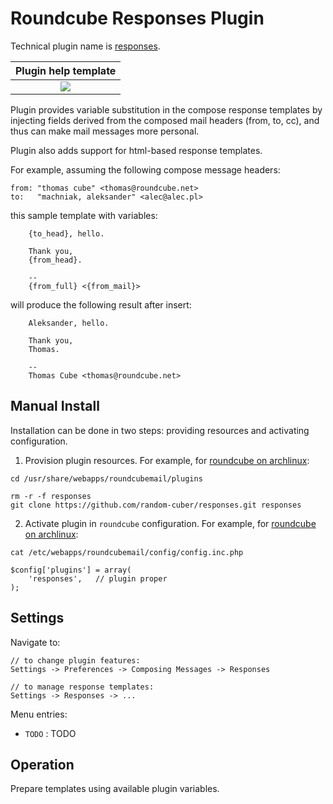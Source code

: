 Roundcube Responses Plugin
==========================

Technical plugin name is [responses][responses_link].

| Plugin help template      | 
|:-------------------------:|
| ![][plugin_settings_help] |

Plugin provides variable substitution in the compose response templates
by injecting fields derived from the composed mail headers (from, to, cc),
and thus can make mail messages more personal.

Plugin also adds support for html-based response templates.

For example, assuming the following compose message headers:
```
from: "thomas cube" <thomas@roundcube.net>
to:   "machniak, aleksander" <alec@alec.pl>
```

this sample template with variables:
```
    {to_head}, hello.
    
    Thank you,
    {from_head}.
    
    --
    {from_full} <{from_mail}>
```

will produce the following result after insert:
```
    Aleksander, hello.
    
    Thank you,
    Thomas.
    
    --
    Thomas Cube <thomas@roundcube.net>
```

Manual Install
--------------
Installation can be done in two steps:
providing resources and activating configuration.

1) Provision plugin resources.
For example, for [roundcube on archlinux][roundcube_arch]:
```
cd /usr/share/webapps/roundcubemail/plugins

rm -r -f responses
git clone https://github.com/random-cuber/responses.git responses
```

2) Activate plugin in `roundcube` configuration.
For example, for [roundcube on archlinux][roundcube_arch]:
```
cat /etc/webapps/roundcubemail/config/config.inc.php

$config['plugins'] = array(
    'responses',   // plugin proper
);
```

Settings
--------

Navigate to:
```
// to change plugin features:
Settings -> Preferences -> Composing Messages -> Responses

// to manage response templates:
Settings -> Responses -> ...
```

Menu entries:
* `TODO` : TODO

Operation
---------

Prepare templates using available plugin variables.

[roundcube_arch]: https://wiki.archlinux.org/index.php/Roundcube
[responses_link]: http://plugins.roundcube.net/packages/random-cuber/responses
[plugin_settings_help]:  https://raw.githubusercontent.com/random-cuber/responses/master/build/plugin_settings_help.png
